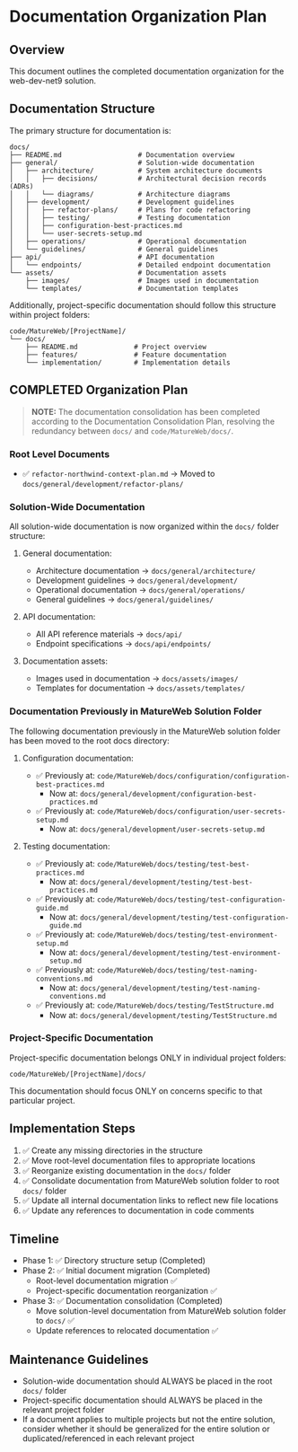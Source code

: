 # Documentation Organization Plan

## Overview

This document outlines the completed documentation organization for the web-dev-net9 solution.

## Documentation Structure

The primary structure for documentation is:

```
docs/
├── README.md                   # Documentation overview
├── general/                    # Solution-wide documentation
│   ├── architecture/           # System architecture documents
│   │   ├── decisions/          # Architectural decision records (ADRs)
│   │   └── diagrams/           # Architecture diagrams
│   ├── development/            # Development guidelines
│   │   ├── refactor-plans/     # Plans for code refactoring
│   │   ├── testing/            # Testing documentation
│   │   ├── configuration-best-practices.md
│   │   └── user-secrets-setup.md
│   ├── operations/             # Operational documentation
│   └── guidelines/             # General guidelines
├── api/                        # API documentation
│   └── endpoints/              # Detailed endpoint documentation
└── assets/                     # Documentation assets
    ├── images/                 # Images used in documentation
    └── templates/              # Documentation templates
```

Additionally, project-specific documentation should follow this structure within project folders:

```
code/MatureWeb/[ProjectName]/
└── docs/
    ├── README.md              # Project overview
    ├── features/              # Feature documentation
    └── implementation/        # Implementation details
```

## COMPLETED Organization Plan

> **NOTE:** The documentation consolidation has been completed according to the Documentation Consolidation Plan, resolving the redundancy between `docs/` and `code/MatureWeb/docs/`.

### Root Level Documents

- ✅ `refactor-northwind-context-plan.md` → Moved to `docs/general/development/refactor-plans/`

### Solution-Wide Documentation

All solution-wide documentation is now organized within the `docs/` folder structure:

1. General documentation:
   - Architecture documentation → `docs/general/architecture/`
   - Development guidelines → `docs/general/development/`
   - Operational documentation → `docs/general/operations/`
   - General guidelines → `docs/general/guidelines/`

2. API documentation:
   - All API reference materials → `docs/api/`
   - Endpoint specifications → `docs/api/endpoints/`

3. Documentation assets:
   - Images used in documentation → `docs/assets/images/`
   - Templates for documentation → `docs/assets/templates/`

### Documentation Previously in MatureWeb Solution Folder

The following documentation previously in the MatureWeb solution folder has been moved to the root docs directory:

1. Configuration documentation:
   - ✅ Previously at: `code/MatureWeb/docs/configuration/configuration-best-practices.md`
     - Now at: `docs/general/development/configuration-best-practices.md`
   - ✅ Previously at: `code/MatureWeb/docs/configuration/user-secrets-setup.md`
     - Now at: `docs/general/development/user-secrets-setup.md`

2. Testing documentation:
   - ✅ Previously at: `code/MatureWeb/docs/testing/test-best-practices.md`
     - Now at: `docs/general/development/testing/test-best-practices.md`
   - ✅ Previously at: `code/MatureWeb/docs/testing/test-configuration-guide.md`
     - Now at: `docs/general/development/testing/test-configuration-guide.md`
   - ✅ Previously at: `code/MatureWeb/docs/testing/test-environment-setup.md`
     - Now at: `docs/general/development/testing/test-environment-setup.md`
   - ✅ Previously at: `code/MatureWeb/docs/testing/test-naming-conventions.md`
     - Now at: `docs/general/development/testing/test-naming-conventions.md`
   - ✅ Previously at: `code/MatureWeb/docs/testing/TestStructure.md`
     - Now at: `docs/general/development/testing/TestStructure.md`

### Project-Specific Documentation

Project-specific documentation belongs ONLY in individual project folders:

```
code/MatureWeb/[ProjectName]/docs/
```

This documentation should focus ONLY on concerns specific to that particular project.

## Implementation Steps

1. ✅ Create any missing directories in the structure
2. ✅ Move root-level documentation files to appropriate locations
3. ✅ Reorganize existing documentation in the `docs/` folder
4. ✅ Consolidate documentation from MatureWeb solution folder to root `docs/` folder
5. ✅ Update all internal documentation links to reflect new file locations
6. ✅ Update any references to documentation in code comments

## Timeline

- Phase 1: ✅ Directory structure setup (Completed)
- Phase 2: ✅ Initial document migration (Completed)
  - Root-level documentation migration ✅
  - Project-specific documentation reorganization ✅
- Phase 3: ✅ Documentation consolidation (Completed)
  - Move solution-level documentation from MatureWeb solution folder to `docs/` ✅
  - Update references to relocated documentation ✅

## Maintenance Guidelines

- Solution-wide documentation should ALWAYS be placed in the root `docs/` folder
- Project-specific documentation should ALWAYS be placed in the relevant project folder
- If a document applies to multiple projects but not the entire solution, consider whether it should be generalized for the entire solution or duplicated/referenced in each relevant project